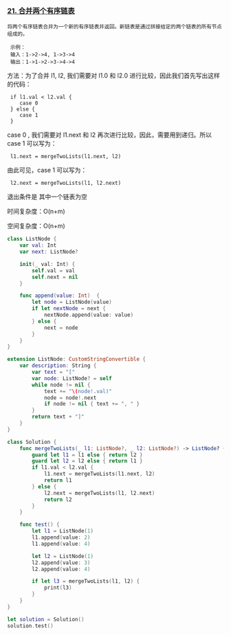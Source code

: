 ### [21. 合并两个有序链表](https://leetcode-cn.com/problems/merge-two-sorted-lists/submissions/)

```
将两个有序链表合并为一个新的有序链表并返回。新链表是通过拼接给定的两个链表的所有节点组成的。

 示例：
 输入：1->2->4, 1->3->4
 输出：1->1->2->3->4->4
```

 方法：为了合并 l1, l2, 我们需要对 l1.0 和 l2.0 进行比较，因此我们首先写出这样的代码：

```
 if l1.val < l2.val {
    case 0
 } else {
    case 1
 }
```

 case 0 , 我们需要对 l1.next 和 l2 再次进行比较，因此，需要用到递归。所以 case 1 可以写为：

```
 l1.next = mergeTwoLists(l1.next, l2)
```

由此可见，case 1 可以写为：

```
 l2.next = mergeTwoLists(l1, l2.next)
```

 退出条件是 其中一个链表为空

 时间复杂度：O(n+m)

 空间复杂度：O(n+m)

```swift
class ListNode {
    var val: Int
    var next: ListNode?

    init(_ val: Int) {
        self.val = val
        self.next = nil
    }

    func append(value: Int)  {
        let node = ListNode(value)
        if let nextNode = next {
            nextNode.append(value: value)
        } else {
            next = node
        }
    }
}

extension ListNode: CustomStringConvertible {
    var description: String {
        var text = "["
        var node: ListNode? = self
        while node != nil {
            text += "\(node!.val)"
            node = node!.next
            if node != nil { text += ", " }
        }
        return text + "]"
    }
}

class Solution {
    func mergeTwoLists(_ l1: ListNode?, _ l2: ListNode?) -> ListNode? {
        guard let l1 = l1 else { return l2 }
        guard let l2 = l2 else { return l1 }
        if l1.val < l2.val {
            l1.next = mergeTwoLists(l1.next, l2)
            return l1
        } else {
            l2.next = mergeTwoLists(l1, l2.next)
            return l2
        }
    }

    func test() {
        let l1 = ListNode(1)
        l1.append(value: 2)
        l1.append(value: 4)

        let l2 = ListNode(1)
        l2.append(value: 3)
        l2.append(value: 4)

        if let l3 = mergeTwoLists(l1, l2) {
            print(l3)
        }
    }
}

let solution = Solution()
solution.test()

```


